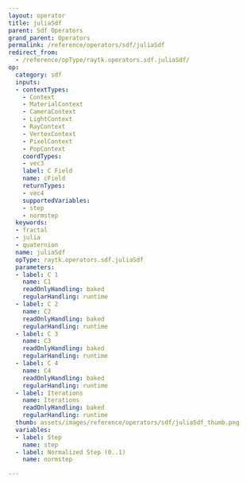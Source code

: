 ```yaml
---
layout: operator
title: juliaSdf
parent: Sdf Operators
grand_parent: Operators
permalink: /reference/operators/sdf/juliaSdf
redirect_from:
  - /reference/opType/raytk.operators.sdf.juliaSdf/
op:
  category: sdf
  inputs:
  - contextTypes:
    - Context
    - MaterialContext
    - CameraContext
    - LightContext
    - RayContext
    - VertexContext
    - PixelContext
    - PopContext
    coordTypes:
    - vec3
    label: C Field
    name: cField
    returnTypes:
    - vec4
    supportedVariables:
    - step
    - normstep
  keywords:
  - fractal
  - julia
  - quaternion
  name: juliaSdf
  opType: raytk.operators.sdf.juliaSdf
  parameters:
  - label: C 1
    name: C1
    readOnlyHandling: baked
    regularHandling: runtime
  - label: C 2
    name: C2
    readOnlyHandling: baked
    regularHandling: runtime
  - label: C 3
    name: C3
    readOnlyHandling: baked
    regularHandling: runtime
  - label: C 4
    name: C4
    readOnlyHandling: baked
    regularHandling: runtime
  - label: Iterations
    name: Iterations
    readOnlyHandling: baked
    regularHandling: runtime
  thumb: assets/images/reference/operators/sdf/juliaSdf_thumb.png
  variables:
  - label: Step
    name: step
  - label: Normalized Step (0..1)
    name: normstep

---
```

